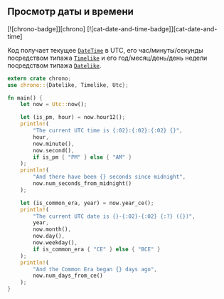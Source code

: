 ## Просмотр даты и времени

[![chrono-badge]][chrono] [![cat-date-and-time-badge]][cat-date-and-time]

Код получает текущее [`DateTime`](https://docs.rs/chrono/*/chrono/struct.DateTime.html) в UTC, его час/минуты/секунды посредством типажа [`Timelike`](https://docs.rs/chrono/*/chrono/trait.Timelike.html) и его год/месяц/день/день недели посредством типажа [`Datelike`](https://docs.rs/chrono/*/chrono/trait.Datelike.html).

```rust
extern crate chrono;
use chrono::{Datelike, Timelike, Utc};

fn main() {
    let now = Utc::now();

    let (is_pm, hour) = now.hour12();
    println!(
        "The current UTC time is {:02}:{:02}:{:02} {}",
        hour,
        now.minute(),
        now.second(),
        if is_pm { "PM" } else { "AM" }
    );
    println!(
        "And there have been {} seconds since midnight",
        now.num_seconds_from_midnight()
    );

    let (is_common_era, year) = now.year_ce();
    println!(
        "The current UTC date is {}-{:02}-{:02} {:?} ({})",
        year,
        now.month(),
        now.day(),
        now.weekday(),
        if is_common_era { "CE" } else { "BCE" }
    );
    println!(
        "And the Common Era began {} days ago",
        now.num_days_from_ce()
    );
}
```



